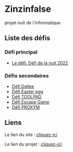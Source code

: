 # Zinzinfalse
projet nuit de l'informatique


## Liste des défis

### Défi principal

- [Le défi: Défi de la nuit 2022](https://www.nuitdelinfo.com/inscription/defis/174)

### Défis secondaires

- [Défi Dallee](https://www.nuitdelinfo.com/inscription/defis/345)
- [Défi Easter egg](https://www.nuitdelinfo.com/inscription/defis/328)
- [Défi TOOLPAD](https://www.nuitdelinfo.com/inscription/defis/353)
- [Défi Escape Game](https://www.nuitdelinfo.com/inscription/defis/365)
- [Défi PROXYM](https://www.nuitdelinfo.com/inscription/defis/364)




## Liens

Le lien du site : [cliquez-ici](http://zinzinfalse.alwaysdata.net/)

Le lien du projet : [cliquez-ici](https://github.com/achedon12/Zinzinfalse)